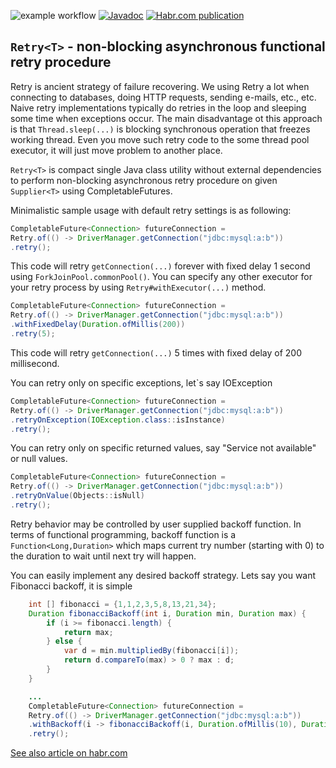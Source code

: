 ![example workflow](https://github.com/skopylov58/java-async-retry/actions/workflows/gradle.yml/badge.svg)
[![Javadoc](https://img.shields.io/badge/JavaDoc-Online-green)](https://skopylov58.github.io/java-async-retry/) 
[![Habr.com publication](https://badgen.net/badge/habr.com/publication/green)](https://habr.com/ru/post/702628/)


## `Retry<T>` - non-blocking asynchronous functional retry procedure

Retry is ancient strategy of failure recovering. We using Retry a lot when connecting to databases, doing HTTP requests, sending e-mails, etc., etc.
Naive retry implementations typically do retries in the loop and sleeping some time when exceptions occur. The main disadvantage ot this approach is that `Thread.sleep(...)` is blocking synchronous operation that freezes working thread. Even you move such retry code to the some thread pool executor, it will just move problem to another place.

`Retry<T>` is compact single Java class utility without external dependencies to perform non-blocking asynchronous retry procedure on given `Supplier<T>` using CompletableFutures.

Minimalistic sample usage with default retry settings is as following:

```java
CompletableFuture<Connection> futureConnection = 
Retry.of(() -> DriverManager.getConnection("jdbc:mysql:a:b"))
.retry();
```
This code will retry `getConnection(...)` forever with fixed delay 1 second using `ForkJoinPool.commonPool()`. You can specify any other executor for your retry process by using `Retry#withExecutor(...)` method.

```java
CompletableFuture<Connection> futureConnection = 
Retry.of(() -> DriverManager.getConnection("jdbc:mysql:a:b"))
.withFixedDelay(Duration.ofMillis(200))
.retry(5);
```
This code will retry `getConnection(...)` 5 times with fixed delay of 200 millisecond. 

You can retry only on specific exceptions, let`s say IOException
```java
CompletableFuture<Connection> futureConnection = 
Retry.of(() -> DriverManager.getConnection("jdbc:mysql:a:b"))
.retryOnException(IOException.class::isInstance)
.retry();
```

You can retry only on specific returned values, say "Service not available" or null values.
```java
CompletableFuture<Connection> futureConnection = 
Retry.of(() -> DriverManager.getConnection("jdbc:mysql:a:b"))
.retryOnValue(Objects::isNull)
.retry();
```
Retry behavior may be controlled by user supplied backoff function.
In terms of functional programming, backoff function is a `Function<Long,Duration>` which maps current try number (starting with 0)  to the duration to wait until next try will happen.

You can easily implement any desired backoff strategy. Lets say you want Fibonacci backoff, it is simple

```java
    int [] fibonacci = {1,1,2,3,5,8,13,21,34};
    Duration fibonacciBackoff(int i, Duration min, Duration max) {
        if (i >= fibonacci.length) {
            return max;
        } else {
            var d = min.multipliedBy(fibonacci[i]);
            return d.compareTo(max) > 0 ? max : d;
        }
    }

    ...
    CompletableFuture<Connection> futureConnection = 
    Retry.of(() -> DriverManager.getConnection("jdbc:mysql:a:b"))
    .withBackoff(i -> fibonacciBackoff(i, Duration.ofMillis(10), Duration.ofSeconds(1))
    .retry();
```
[See also article on habr.com](https://habr.com/ru/post/702628/) 



